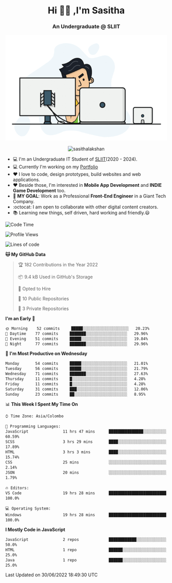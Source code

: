 <h1 align="center">Hi 🙋‍♂️ ,I'm Sasitha</h1>
<!--<h3 align="center">💻An Passionate Junior Trainee Software Developer based on Sri Lanka</h3>-->

<h3 align="center">An Undergraduate @ SLIIT</h3>

<p align="center">
  <img width="540" height="330" src="https://github.com/SasithaLakshan/SasithaLakshan/blob/main/dev.gif">
</p>
<p align="center"> <img src="https://komarev.com/ghpvc/?username=sasithalakshan&label=Profile%20views&color=0e75b6&style=flat" alt="sasithalakshan" /> </p>

- :computer: I'm an Undergraduate IT Student of [SLIIT](https://www.sliit.lk)(2020 - 2024).
- :computer: Currently I'm working on my <a href="https://SasithaLakshan.github.io" target="_blank">Portfolio</a>
- :heart: I love to code, design prototypes, build websites and web applications.
- :heart: Beside those, I'm interested in **Mobile App Development** and **INDIE Game Development** too.
- :electric_plug: **MY GOAL**: Work as a Professional **Front-End Engineer** in a Giant Tech Company.
- :octocat: I am open to collaborate with other digital content creators.
- :books: Learning new things, self driven, hard working and friendly.:smiley:

<!-- <h3 align="left">Tech Stack I'm Using</h3> -->
<!--START_SECTION:waka-->
![Code Time](http://img.shields.io/badge/Code%20Time-0%20secs-blue)

![Profile Views](http://img.shields.io/badge/Profile%20Views-0-blue)

![Lines of code](https://img.shields.io/badge/From%20Hello%20World%20I%27ve%20Written-4%20Thousand%20lines%20of%20code-blue)

**🐱 My GitHub Data** 

> 🏆 182 Contributions in the Year 2022
 > 
> 📦 9.4 kB Used in GitHub's Storage 
 > 
> 💼 Opted to Hire
 > 
> 📜 10 Public Repositories 
 > 
> 🔑 3 Private Repositories  
 > 
**I'm an Early 🐤** 

```text
🌞 Morning    52 commits     █████░░░░░░░░░░░░░░░░░░░░   20.23% 
🌆 Daytime    77 commits     ███████░░░░░░░░░░░░░░░░░░   29.96% 
🌃 Evening    51 commits     █████░░░░░░░░░░░░░░░░░░░░   19.84% 
🌙 Night      77 commits     ███████░░░░░░░░░░░░░░░░░░   29.96%

```
📅 **I'm Most Productive on Wednesday** 

```text
Monday       54 commits     █████░░░░░░░░░░░░░░░░░░░░   21.01% 
Tuesday      56 commits     █████░░░░░░░░░░░░░░░░░░░░   21.79% 
Wednesday    71 commits     ███████░░░░░░░░░░░░░░░░░░   27.63% 
Thursday     11 commits     █░░░░░░░░░░░░░░░░░░░░░░░░   4.28% 
Friday       11 commits     █░░░░░░░░░░░░░░░░░░░░░░░░   4.28% 
Saturday     31 commits     ███░░░░░░░░░░░░░░░░░░░░░░   12.06% 
Sunday       23 commits     ██░░░░░░░░░░░░░░░░░░░░░░░   8.95%

```


📊 **This Week I Spent My Time On** 

```text
⌚︎ Time Zone: Asia/Colombo

💬 Programming Languages: 
JavaScript               11 hrs 47 mins      ███████████████░░░░░░░░░░   60.59% 
SCSS                     3 hrs 29 mins       ████░░░░░░░░░░░░░░░░░░░░░   17.89% 
HTML                     3 hrs 3 mins        ████░░░░░░░░░░░░░░░░░░░░░   15.74% 
CSS                      25 mins             ░░░░░░░░░░░░░░░░░░░░░░░░░   2.14% 
JSON                     20 mins             ░░░░░░░░░░░░░░░░░░░░░░░░░   1.79%

🔥 Editors: 
VS Code                  19 hrs 28 mins      █████████████████████████   100.0%

💻 Operating System: 
Windows                  19 hrs 28 mins      █████████████████████████   100.0%

```

**I Mostly Code in JavaScript** 

```text
JavaScript               2 repos             ████████████░░░░░░░░░░░░░   50.0% 
HTML                     1 repo              ██████░░░░░░░░░░░░░░░░░░░   25.0% 
Java                     1 repo              ██████░░░░░░░░░░░░░░░░░░░   25.0%

```



 Last Updated on 30/06/2022 18:49:30 UTC
<!--END_SECTION:waka-->
